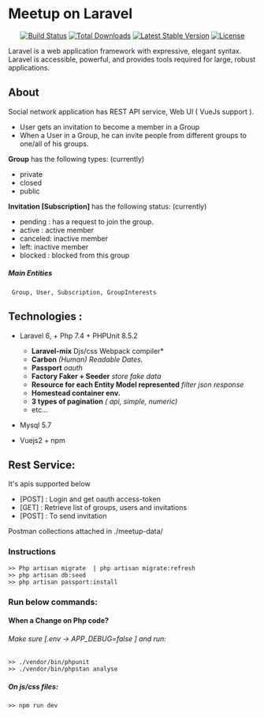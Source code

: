 <p align="center"> <h1> Meetup on Laravel </h1> </p> 


<p align="center">
<a href="https://travis-ci.org/laravel/framework"><img src="https://travis-ci.org/laravel/framework.svg" alt="Build Status"></a>
<a href="https://packagist.org/packages/laravel/framework"><img src="https://poser.pugx.org/laravel/framework/d/total.svg" alt="Total Downloads"></a>
<a href="https://packagist.org/packages/laravel/framework"><img src="https://poser.pugx.org/laravel/framework/v/stable.svg" alt="Latest Stable Version"></a>
<a href="https://packagist.org/packages/laravel/framework"><img src="https://poser.pugx.org/laravel/framework/license.svg" alt="License"></a>
</p>

Laravel is a web application framework with expressive, elegant syntax.
Laravel is accessible, powerful, and provides tools required for large, robust applications.

## About  
Social network application has REST API service, Web UI ( VueJs support ).

- User gets an invitation to become a member in a Group
- When a User in a Group, he can invite people from different groups to one/all of his groups.


**Group**  has the following types: (currently)
- private
- closed
- public

**Invitation [Subscription]**  has the following status: (currently)
- pending :   has a request to join  the group.
- active :    active member
- canceled:   inactive member 
- left:       inactive member 
- blocked :   blocked from this group

##### Main Entities 
     Group, User, Subscription, GroupInterests     

## Technologies :

 - Laravel 6, + Php 7.4 + PHPUnit 8.5.2
    - __Laravel-mix__  Djs/css Webpack compiler*
    - __Carbon__  *(Human) Readable Dates.*
    - __Passport__  *oauth*
    - __Factory Faker + Seeder__ *store fake data* 
    - __Resource for each Entity Model represented__ *filter json response*
    - __Homestead container env.__
    - __3 types of pagination__ *( api, simple, numeric)*
    - etc...

- Mysql 5.7
- Vuejs2 + npm	


## Rest Service: ##
It's apis supported below
- [POST] : Login and get oauth access-token
- [GET] :  Retrieve list of groups, users and invitations 
- [POST] : To send invitation

Postman collections attached in ./meetup-data/

### Instructions
    >> Php artisan migrate  | php artisan migrate:refresh
    >> php artisan db:seed
    >> php artisan passport:install

### Run below commands:
#### When a Change on Php code? 
###### Make sure [.env →  APP_DEBUG=false ] and run:
    >> ./vendor/bin/phpunit
    >> ./vendor/bin/phpstan analyse
##### On js/css files:
	>> npm run dev




  